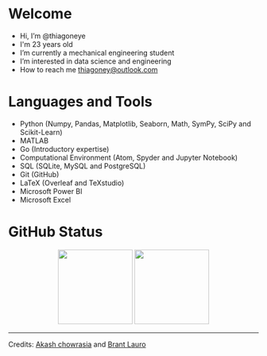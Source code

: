 # Welcome

- Hi, I’m @thiagoneye
- I'm 23 years old
- I’m currently a mechanical engineering student
- I’m interested in data science and engineering
- How to reach me thiagoney@outlook.com

# Languages and Tools

- Python (Numpy, Pandas, Matplotlib, Seaborn, Math, SymPy, SciPy and Scikit-Learn)
- MATLAB
- Go (Introductory expertise)
- Computational Environment (Atom, Spyder and Jupyter Notebook)
- SQL (SQLite, MySQL and PostgreSQL)
- Git (GitHub)
- LaTeX (Overleaf and TeXstudio)
- Microsoft Power BI
- Microsoft Excel

# GitHub Status

<p align= "center">
  <img height= "150" src="https://github-readme-stats.vercel.app/api?username=thiagoneye&theme=react&show_icons=true&include_all_commits=true" />
  <img height= "150" src="https://github-readme-stats.vercel.app/api/top-langs/?username=thiagoneye&theme=react&layout=compact" />
</p>

---

Credits: [Akash chowrasia](https://github.com/Akash-chowrasia) and [Brant Lauro](https://github.com/BrantLauro) 

<!---
thiagoneye/thiagoneye is a ✨ special ✨ repository because its `README.md` (this file) appears on your GitHub profile.
You can click the Preview link to take a look at your changes.
--->
